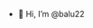 - 👋 Hi, I’m @balu22

<!---
balu22/balu22 is a ✨ special ✨ repository because its `README.md` (this file) appears on your GitHub profile.
You can click the Preview link to take a look at your changes.
--->
